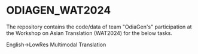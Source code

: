 # ODIAGEN_WAT2024

The repository contains the code/data of team "OdiaGen's" participation at the Workshop on Asian Translation (WAT2024) for the below tasks.

English->LowRes Multimodal Translation
